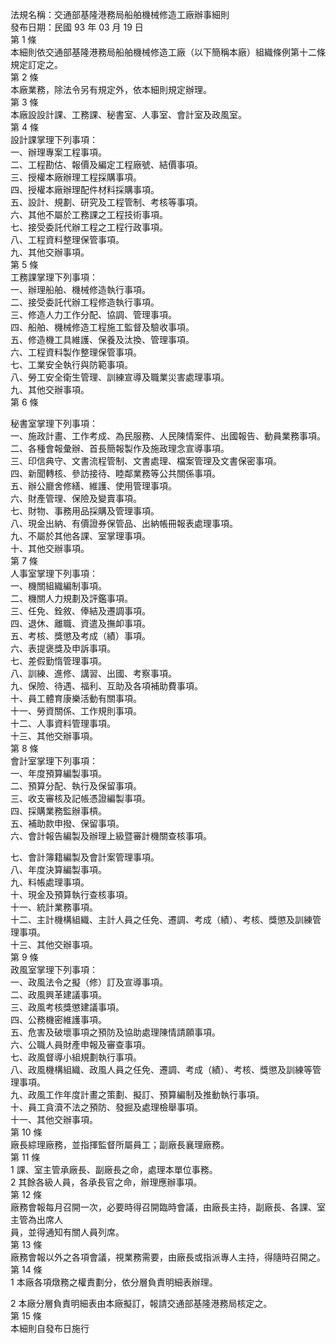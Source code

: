 法規名稱：交通部基隆港務局船舶機械修造工廠辦事細則  
發布日期：民國 93 年 03 月 19 日  
第 1 條  
本細則依交通部基隆港務局船舶機械修造工廠（以下簡稱本廠）組織條例第十二條規定訂定之。  
第 2 條  
本廠業務，除法令另有規定外，依本細則規定辦理。  
第 3 條  
本廠設設計課、工務課、秘書室、人事室、會計室及政風室。  
第 4 條  
設計課掌理下列事項：  
一、辦理專案工程事項。  
二、工程勘估、報價及編定工程廠號、結價事項。  
三、授權本廠辦理工程採購事項。  
四、授權本廠辦理配件材料採購事項。  
五、設計、規劃、研究及工程管制、考核等事項。  
六、其他不屬於工務課之工程技術事項。  
七、接受委託代辦工程之工程行政事項。  
八、工程資料整理保管事項。  
九、其他交辦事項。  
第 5 條  
工務課掌理下列事項：  
一、辦理船舶、機械修造執行事項。  
二、接受委託代辦工程修造執行事項。  
三、修造人力工作分配、協調、管理事項。  
四、船舶、機械修造工程施工監督及驗收事項。  
五、修造機工具維護、保養及汰換、管理事項。  
六、工程資料製作整理保管事項。  
七、工業安全執行與防範事項。  
八、勞工安全衛生管理、訓練宣導及職業災害處理事項。  
九、其他交辦事項。  
第 6 條  


秘書室掌理下列事項：  
一、施政計畫、工作考成、為民服務、人民陳情案件、出國報告、動員業務事項。  
二、各種會報彙辦、首長簡報製作及施政理念宣導事項。  
三、印信典守、文書流程管制、文書處理、檔案管理及文書保密事項。  
四、新聞轉核、參訪接待、睦鄰業務等公共關係事項。  
五、辦公廳舍修繕、維護、使用管理事項。  
六、財產管理、保險及變賣事項。  
七、財物、事務用品採購及管理事項。  
八、現金出納、有價證券保管品、出納帳冊報表處理事項。  
九、不屬於其他各課、室掌理事項。  
十、其他交辦事項。  
第 7 條  
人事室掌理下列事項：  
一、機關組織編制事項。  
二、機關人力規劃及評鑑事項。  
三、任免、銓敘、俸結及遷調事項。  
四、退休、離職、資遣及撫卹事項。  
五、考核、獎懲及考成（績）事項。  
六、表提褒獎及申訴事項。  
七、差假勤惰管理事項。  
八、訓練、進修、講習、出國、考察事項。  
九、保險、待遇、福利、互助及各項補助費事項。  
十、員工體育康樂活動有關事項。  
十一、勞資關係、工作規則事項。  
十二、人事資料管理事項。  
十三、其他交辦事項。  
第 8 條  
會計室掌理下列事項：  
一、年度預算編製事項。  
二、預算分配、執行及保留事項。  
三、收支審核及記帳憑證編製事項。  
四、採購業務監辦事槓。  
五、補助款申撥、保留事項。  
六、會計報告編製及辦理上級暨審計機關查核事項。  


七、會計簿籍編製及會計案管理事項。  
八、年度決算編製事項。  
九、料帳處理事項。  
十、現金及預算執行查核事項。  
十一、統計業務事項。  
十二、主計機構組織、主計人員之任免、遷調、考成（績）、考核、獎懲及訓練管理事項。  
十三、其他交辦事項。  
第 9 條  
政風室掌理下列事項：  
一、政風法令之擬（修）訂及宣導事項。  
二、政風興革建議事項。  
三、政風考核獎懲建議事項。  
四、公務機密維護事項。  
五、危害及破壞事項之預防及協助處理陳情請願事項。  
六、公職人員財產申報及審查事項。  
七、政風督導小組規劃執行事項。  
八、政風機構組織、政風人員之任免、遷調、考成（績）、考核、獎懲及訓練等管理事項。  
九、政風工作年度計畫之策劃、擬訂、預算編制及推動執行事項。  
十、員工貪瀆不法之預防、發掘及處理檢舉事項。  
十一、其他交辦事項。  
第 10 條  
廠長綜理廠務，並指揮監督所屬員工；副廠長襄理廠務。  
第 11 條  
1 課、室主管承廠長、副廠長之命，處理本單位事務。  
2 其餘各級人員，各承長官之命，辦理應辦事項。  
第 12 條  
廠務會報每月召開一次，必要時得召開臨時會議，由廠長主持，副廠長、各課、室主管為出席人  
員，並得通知有關人員列席。  
第 13 條  
廠務會報以外之各項會議，視業務需要，由廠長或指派專人主持，得隨時召開之。  
第 14 條  
1 本廠各項燉務之權責劃分，依分層負責明細表辦理。  


2 本廠分層負責明細表由本廠擬訂，報請交通部基隆港務局核定之。  
第 15 條  
本細則自發布日施行  


